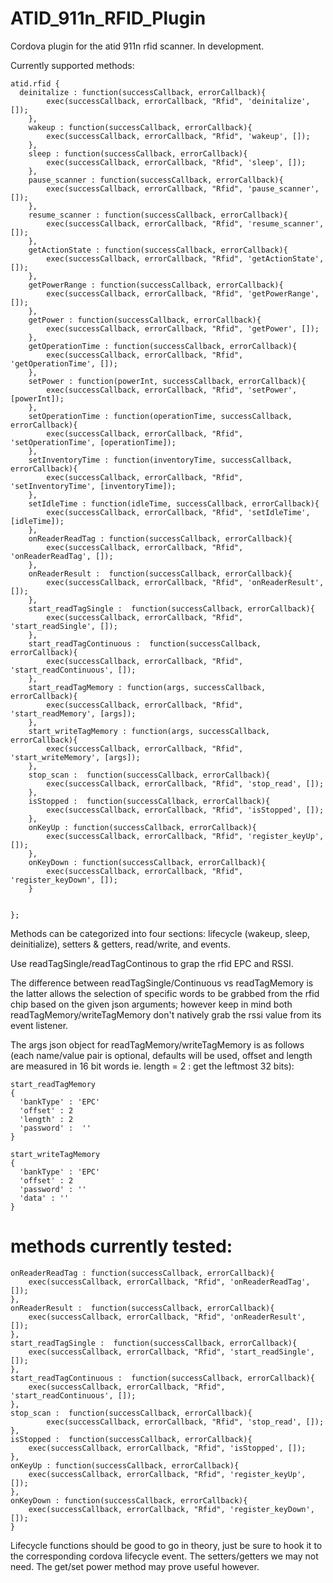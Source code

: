 # ATID_911n_RFID_Plugin

Cordova plugin for the atid 911n rfid scanner. In development.

Currently supported methods:

```
atid.rfid {
  deinitalize : function(successCallback, errorCallback){
		exec(successCallback, errorCallback, "Rfid", 'deinitalize', []);
	},
	wakeup : function(successCallback, errorCallback){
		exec(successCallback, errorCallback, "Rfid", 'wakeup', []);
	},
	sleep : function(successCallback, errorCallback){
		exec(successCallback, errorCallback, "Rfid", 'sleep', []);
	},
	pause_scanner : function(successCallback, errorCallback){
		exec(successCallback, errorCallback, "Rfid", 'pause_scanner', []);
	},
	resume_scanner : function(successCallback, errorCallback){
		exec(successCallback, errorCallback, "Rfid", 'resume_scanner', []);
	},
	getActionState : function(successCallback, errorCallback){
		exec(successCallback, errorCallback, "Rfid", 'getActionState', []);
	},
	getPowerRange : function(successCallback, errorCallback){
		exec(successCallback, errorCallback, "Rfid", 'getPowerRange', []);
	},
	getPower : function(successCallback, errorCallback){
		exec(successCallback, errorCallback, "Rfid", 'getPower', []);
	},
	getOperationTime : function(successCallback, errorCallback){
		exec(successCallback, errorCallback, "Rfid", 'getOperationTime', []);
	},
	setPower : function(powerInt, successCallback, errorCallback){
		exec(successCallback, errorCallback, "Rfid", 'setPower', [powerInt]);
	},
	setOperationTime : function(operationTime, successCallback, errorCallback){
		exec(successCallback, errorCallback, "Rfid", 'setOperationTime', [operationTime]);
	},
	setInventoryTime : function(inventoryTime, successCallback, errorCallback){
		exec(successCallback, errorCallback, "Rfid", 'setInventoryTime', [inventoryTime]);
	},
	setIdleTime : function(idleTime, successCallback, errorCallback){
		exec(successCallback, errorCallback, "Rfid", 'setIdleTime', [idleTime]);
	},
	onReaderReadTag : function(successCallback, errorCallback){
		exec(successCallback, errorCallback, "Rfid", 'onReaderReadTag', []);
	},
	onReaderResult :  function(successCallback, errorCallback){
		exec(successCallback, errorCallback, "Rfid", 'onReaderResult', []);
	},
	start_readTagSingle :  function(successCallback, errorCallback){
		exec(successCallback, errorCallback, "Rfid", 'start_readSingle', []);
	},
	start_readTagContinuous :  function(successCallback, errorCallback){
		exec(successCallback, errorCallback, "Rfid", 'start_readContinuous', []);
	},
	start_readTagMemory : function(args, successCallback, errorCallback){
		exec(successCallback, errorCallback, "Rfid", 'start_readMemory', [args]);
	},
	start_writeTagMemory : function(args, successCallback, errorCallback){
		exec(successCallback, errorCallback, "Rfid", 'start_writeMemory', [args]);
	},
	stop_scan :  function(successCallback, errorCallback){
		exec(successCallback, errorCallback, "Rfid", 'stop_read', []);
	},
	isStopped :  function(successCallback, errorCallback){
		exec(successCallback, errorCallback, "Rfid", 'isStopped', []);
	},
	onKeyUp : function(successCallback, errorCallback){
		exec(successCallback, errorCallback, "Rfid", 'register_keyUp', []);
	},
	onKeyDown : function(successCallback, errorCallback){
		exec(successCallback, errorCallback, "Rfid", 'register_keyDown', []);
	}


};
```

Methods can be categorized into four sections: 
lifecycle (wakeup, sleep, deinitialize), setters & getters, read/write, and events.

Use readTagSingle/readTagContinous to grap the rfid EPC and RSSI.

The difference between readTagSingle/Continuous vs readTagMemory is the latter allows the selection of specific words to be grabbed from the rfid chip based on the given json arguments; however keep in mind both readTagMemory/writeTagMemory don't natively grab the rssi value from its event listener.

The args json object for readTagMemory/writeTagMemory is as follows (each name/value pair is optional, defaults will be used, offset and length are measured in 16 bit words ie. length =  2 : get the leftmost 32 bits):

```
start_readTagMemory
{
  'bankType' : 'EPC'
  'offset' : 2
  'length' : 2
  'password' :  ''
}

start_writeTagMemory
{
  'bankType' : 'EPC'
  'offset' : 2
  'password' : ''
  'data' : ''
}
```
# methods currently tested:
```
onReaderReadTag : function(successCallback, errorCallback){
	exec(successCallback, errorCallback, "Rfid", 'onReaderReadTag', []);
},
onReaderResult :  function(successCallback, errorCallback){
	exec(successCallback, errorCallback, "Rfid", 'onReaderResult', []);
},
start_readTagSingle :  function(successCallback, errorCallback){
	exec(successCallback, errorCallback, "Rfid", 'start_readSingle', []);
},
start_readTagContinuous :  function(successCallback, errorCallback){
	exec(successCallback, errorCallback, "Rfid", 'start_readContinuous', []);
},
stop_scan :  function(successCallback, errorCallback){
		exec(successCallback, errorCallback, "Rfid", 'stop_read', []);
},
isStopped :  function(successCallback, errorCallback){
	exec(successCallback, errorCallback, "Rfid", 'isStopped', []);
},
onKeyUp : function(successCallback, errorCallback){
	exec(successCallback, errorCallback, "Rfid", 'register_keyUp', []);
},
onKeyDown : function(successCallback, errorCallback){
	exec(successCallback, errorCallback, "Rfid", 'register_keyDown', []);
}
```
Lifecycle functions should be good to go in theory, just be sure to hook it to the corresponding cordova lifecycle event.
The setters/getters we may not need. The get/set power method may prove useful however. 
